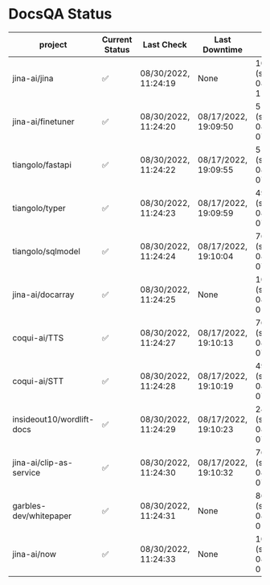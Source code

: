 # DocsQA Status

|         project         |Current Status|     Last Check     |   Last Downtime    |              % Uptime              |
|-------------------------|--------------|--------------------|--------------------|------------------------------------|
|jina-ai/jina             |✅            |08/30/2022, 11:24:19|None                |100.000 (since 08/29/2022, 11:24:14)|
|jina-ai/finetuner        |✅            |08/30/2022, 11:24:20|08/17/2022, 19:09:50|516.416 (since 08/15/2022, 07:09:42)|
|tiangolo/fastapi         |✅            |08/30/2022, 11:24:22|08/17/2022, 19:09:55|516.408 (since 08/15/2022, 07:09:42)|
|tiangolo/typer           |✅            |08/30/2022, 11:24:23|08/17/2022, 19:09:59|49.895 (since 08/15/2022, 07:09:42) |
|tiangolo/sqlmodel        |✅            |08/30/2022, 11:24:24|08/17/2022, 19:10:04|76.834 (since 08/15/2022, 07:09:42) |
|jina-ai/docarray         |✅            |08/30/2022, 11:24:25|None                |100.000 (since 08/24/2022, 01:39:12)|
|coqui-ai/TTS             |✅            |08/30/2022, 11:24:27|08/17/2022, 19:10:13|76.819 (since 08/15/2022, 07:09:42) |
|coqui-ai/STT             |✅            |08/30/2022, 11:24:28|08/17/2022, 19:10:19|490.245 (since 08/15/2022, 07:09:42)|
|insideout10/wordlift-docs|✅            |08/30/2022, 11:24:29|08/17/2022, 19:10:23|242.647 (since 08/15/2022, 07:09:42)|
|jina-ai/clip-as-service  |✅            |08/30/2022, 11:24:30|08/17/2022, 19:10:32|76.864 (since 08/15/2022, 07:09:42) |
|garbles-dev/whitepaper   |✅            |08/30/2022, 11:24:31|None                |86.198 (since 08/24/2022, 01:39:12) |
|jina-ai/now              |✅            |08/30/2022, 11:24:33|None                |100.000 (since 08/24/2022, 01:39:12)|
